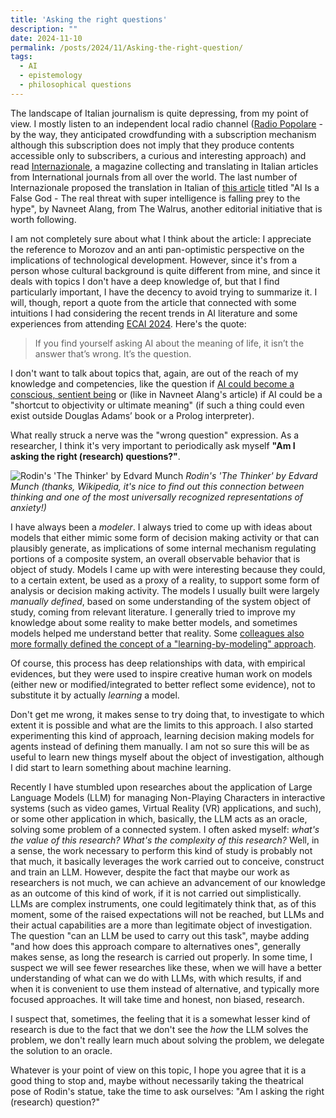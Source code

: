 ```yaml
---
title: 'Asking the right questions'
description: ""
date: 2024-11-10
permalink: /posts/2024/11/Asking-the-right-question/
tags:
  - AI
  - epistemology
  - philosophical questions
---
```


The landscape of Italian journalism is quite depressing, from my point of view. I mostly listen to an independent local radio channel ([Radio Popolare](https://www.radiopopolare.it/) - by the way, they anticipated crowdfunding with a subscription mechanism although this subscription does not imply that they produce contents accessible only to subscribers, a curious and interesting approach) and read [Internazionale](https://www.internazionale.it/), a magazine collecting and translating in Italian articles from International journals from all over the world. The last number of Internazionale proposed the translation in Italian of [this article](https://thewalrus.ca/ai-hype/) titled "AI Is a False God - The real threat with super intelligence is falling prey to the hype", by Navneet Alang, from The Walrus, another editorial initiative that is worth following.

I am not completely sure about what I think about the article: I appreciate the reference to Morozov and an anti pan-optimistic perspective on the implications of technological development. However, since it's from a person whose cultural background is quite different from mine, and since it deals with topics I don't have a deep knowledge of, but that I find particularly important, I have the decency to avoid trying to summarize it. I will, though, report a quote from the article that connected with some intuitions I had considering the recent trends in AI literature and some experiences from attending [ECAI 2024](https://www.ecai2024.eu/). Here's the quote:

>If you find yourself asking AI about the meaning of life, it isn’t the answer that’s wrong. It’s the question.

I don't want to talk about topics that, again, are out of the reach of my knowledge and competencies, like the question if [AI could become a conscious, sentient being](https://arstechnica.com/science/2024/07/could-ais-become-conscious-right-now-we-have-no-way-to-tell/) or (like in Navneet Alang's article) if AI could be a "shortcut to objectivity or ultimate meaning" (if such a thing could even exist outside Douglas Adams’ book or a Prolog interpreter).

What really struck a nerve was the "wrong question" expression. As a researcher, I think it's very important to periodically ask myself  **"Am I asking the right (research) questions?"**.

![Rodin's 'The Thinker' by Edvard Munch](https://upload.wikimedia.org/wikipedia/commons/4/49/Edvard_Munch%2C_Le_Penseur_de_Rodin_dans_le_parc_du_Docteur_Linde_%C3%A0_L%C3%BCbeck%2C_1907_.jpg)
*Rodin's 'The Thinker' by Edvard Munch (thanks, Wikipedia, it's nice to find out this connection between thinking and one of the most universally recognized representations of anxiety!)*

I have always been a *modeler*. I always tried to come up with ideas about models that either mimic some form of decision making activity or that can plausibly generate, as implications of some internal mechanism regulating portions of a composite system, an overall observable behavior that is object of study. Models I came up with were interesting because they could, to a certain extent, be used as a proxy of a reality, to support some form of analysis or decision making activity. The models I usually built were largely *manually defined*, based on some understanding of the system object of study, coming from relevant literature. I generally tried to improve my knowledge about some reality to make better models, and sometimes models helped me understand better that reality. Some [colleagues also more formally defined the concept of a "learning-by-modeling" approach](https://www.tandfonline.com/doi/abs/10.1080/01969722.2011.610266).

Of course, this process has deep relationships with data, with empirical evidences, but they were used to inspire creative human work on models (either new or modified/integrated to better reflect some evidence), not to substitute it by actually *learning* a model.

Don't get me wrong, it makes sense to try doing that, to investigate to which extent it is possible and what are the limits to this approach. I also started experimenting this kind of approach, learning decision making models for agents instead of defining them manually. I am not so sure this will be as useful to learn new things myself about the object of investigation, although I did start to learn something about machine learning.

Recently I have stumbled upon researches about the application of Large Language Models (LLM) for managing Non-Playing Characters in interactive systems (such as video games, Virtual Reality (VR) applications, and such), or some other application in which, basically, the LLM acts as an oracle, solving some problem of a connected system. I often asked myself: *what's the value of this research? What's the complexity of this research?* Well, in a sense, the work necessary to perform this kind of study is probably not that much, it basically leverages the work carried out to conceive, construct and train an LLM. However, despite the fact that maybe our work as researchers is not much, we can achieve an advancement of our knowledge as an outcome of this kind of work, if it is not carried out simplistically. LLMs are complex instruments, one could legitimately think that, as of this moment, some of the raised expectations will not be reached, but LLMs and their actual capabilities are a more than legitimate object of investigation. The question "can an LLM be used to carry out this task", maybe adding "and how does this approach compare to alternatives ones", generally makes sense, as long the research is carried out properly. In some time, I suspect we will see fewer researches like these, when we will have a better understanding of what can we do with LLMs, with which results, if and when it is convenient to use them instead of alternative, and typically more focused approaches. It will take time and honest, non biased, research.


I suspect that, sometimes, the feeling that it is a somewhat lesser kind of research is due to the fact that we don't see the *how* the LLM solves the problem, we don't really learn much about solving the problem, we delegate the solution to an oracle.

Whatever is your point of view on this topic, I hope you agree that it is a good thing to stop and, maybe without necessarily taking the theatrical pose of Rodin's statue, take the time to ask ourselves: "Am I asking the right (research) question?"
